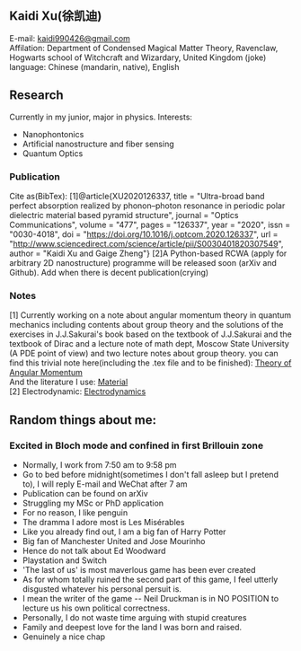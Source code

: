 ## Kaidi Xu(徐凯迪)
E-mail: kaidi990426@gmail.com  
Affilation: Department of Condensed Magical Matter Theory, Ravenclaw, Hogwarts school of Witchcraft and Wizardary, United Kingdom (joke)
language: Chinese (mandarin, native), English
## Research
Currently in my junior, major in physics.
Interests: 
* Nanophontonics
* Artificial nanostructure and fiber sensing
* Quantum Optics

### Publication
Cite as(BibTex):
[1]@article{XU2020126337,
title = "Ultra-broad band perfect absorption realized by phonon–photon resonance in periodic polar dielectric material based pyramid structure",
journal = "Optics Communications",
volume = "477",
pages = "126337",
year = "2020",
issn = "0030-4018",
doi = "https://doi.org/10.1016/j.optcom.2020.126337",
url = "http://www.sciencedirect.com/science/article/pii/S0030401820307549",
author = "Kaidi Xu and Gaige Zheng"}
[2]A Python-based RCWA (apply for arbitrary 2D nanostructure) programme will be released soon (arXiv and Github).
Add when there is decent publication(crying)

### Notes
[1] Currently working on a note about angular momentum theory in quantum mechanics including contents about group theory and the solutions of the exercises in J.J.Sakurai's book based on the textbook of J.J.Sakurai and the textbook of Dirac and a lecture note of math dept, Moscow State University (A PDE point of view) and two lecture notes about group theory.
you can find this trivial note here(including the .tex file and to be finished):  [Theory of Angular Momentum](https://drive.google.com/open?id=1e1MSU2ynOPZD74bu9zVQUS1jYZf6j7Mi)  
And the literature I use:  [Material](https://drive.google.com/open?id=1hvvnQElfzBgvx5HQ7LRnWwgLZpYk4w66)  
[2] Electrodynamic:  [Electrodynamics](https://drive.google.com/open?id=1s_Q956ZPOsGPNvEXco4c8NctMXnQtloG)
## Random things about me: 
### Excited in Bloch mode and confined in first Brillouin zone
* Normally, I work from 7:50 am to 9:58 pm  
* Go to bed before midnight(sometimes I don't fall asleep but I pretend to), I will reply E-mail and WeChat after 7 am
* Publication can be found on arXiv
* Struggling my MSc or PhD application
* For no reason, I like penguin
* The dramma I adore most is Les Misérables
* Like you already find out, I am a big fan of Harry Potter
* Big fan of Manchester United and Jose Mourinho
* Hence do not talk about Ed Woodward
* Playstation and Switch
* 'The last of us' is most maverlous game has been ever created
* As for whom totally ruined the second part of this game, I feel utterly disgusted whatever his personal persuit is.
* I mean the writer of the game -- Neil Druckman is in NO POSITION to lecture us his own political correctness. 
* Personally, I do not waste time arguing with stupid creatures
* Family and deepest love for the land I was born and raised.
* Genuinely a nice chap
